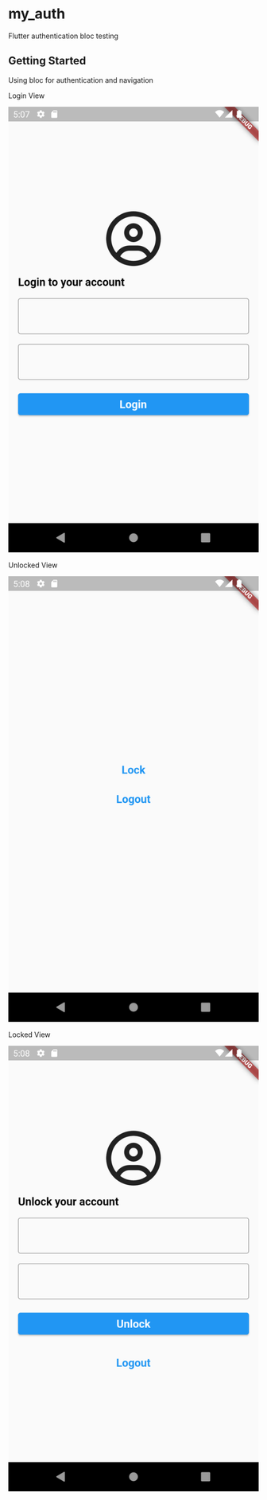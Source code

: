 # my_auth

Flutter authentication bloc testing

## Getting Started

Using bloc for authentication and navigation

Login View

![login view](./doc/screenshots/login.png)

Unlocked View

![unlocked view](./doc/screenshots/unlocked.png)

Locked View

![locked view](./doc/screenshots/locked.png)

